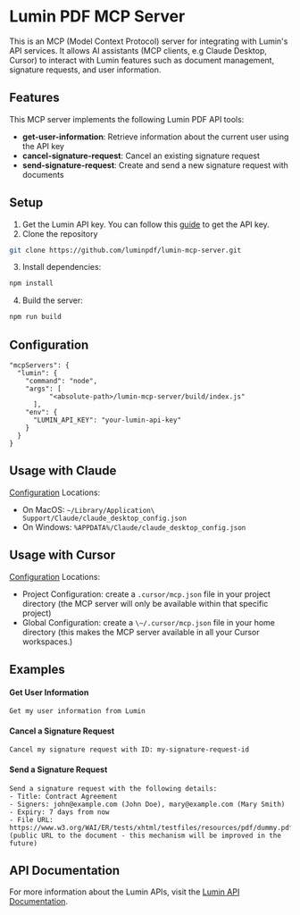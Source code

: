 # Lumin PDF MCP Server

This is an MCP (Model Context Protocol) server for integrating with Lumin's API services. It allows AI assistants (MCP clients, e.g Claude Desktop, Cursor) to interact with Lumin features such as document management, signature requests, and user information.

## Features

This MCP server implements the following Lumin PDF API tools:

- **get-user-information**: Retrieve information about the current user using the API key
- **cancel-signature-request**: Cancel an existing signature request
- **send-signature-request**: Create and send a new signature request with documents

## Setup
1. Get the Lumin API key. 
You can follow this [guide](https://developers.luminpdf.com/docs/api-key) to get the API key.
2. Clone the repository
```bash
git clone https://github.com/luminpdf/lumin-mcp-server.git
```

3. Install dependencies:
```bash
npm install
```

4. Build the server:
```bash
npm run build
```

## Configuration

```
"mcpServers": {
  "lumin": {
    "command": "node",
    "args": [
          "<absolute-path>/lumin-mcp-server/build/index.js"
      ],
    "env": {
      "LUMIN_API_KEY": "your-lumin-api-key"
    }
  }
}
```

## Usage with Claude
[Configuration](https://modelcontextprotocol.io/quickstart/user) Locations:
- On MacOS: `~/Library/Application\ Support/Claude/claude_desktop_config.json`  
- On Windows: `%APPDATA%/Claude/claude_desktop_config.json`

## Usage with Cursor
[Configuration](https://docs.cursor.com/context/model-context-protocol#configuration-locations) Locations:
- Project Configuration: create a `.cursor/mcp.json` file in your project directory (the MCP server will only be available within that specific project)
- Global Configuration: create a `\~/.cursor/mcp.json` file in your home directory (this makes the MCP server available in all your Cursor workspaces.)

## Examples

#### Get User Information
```
Get my user information from Lumin
```

#### Cancel a Signature Request
```
Cancel my signature request with ID: my-signature-request-id
```

#### Send a Signature Request
```
Send a signature request with the following details:
- Title: Contract Agreement
- Signers: john@example.com (John Doe), mary@example.com (Mary Smith)
- Expiry: 7 days from now
- File URL: https://www.w3.org/WAI/ER/tests/xhtml/testfiles/resources/pdf/dummy.pdf (public URL to the document - this mechanism will be improved in the future)
```

## API Documentation

For more information about the Lumin APIs, visit the [Lumin API Documentation](https://developers.luminpdf.com/api/).


